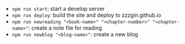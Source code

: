* `npm run start`: start a develop server
* `npm run deploy`: build the site and deploy to zzzgin.github.io
* `npm run newreading "<book-name>" "<chapter-number>" "<chapter-name>"`: create a note file for reading
* `npm run newblog "<blog-name>"`: create a new blog
